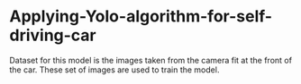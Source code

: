 # Applying-Yolo-algorithm-for-self-driving-car
Dataset for this model is the images taken from the camera fit at the front of the car. These set of images are used to train the model.
 
